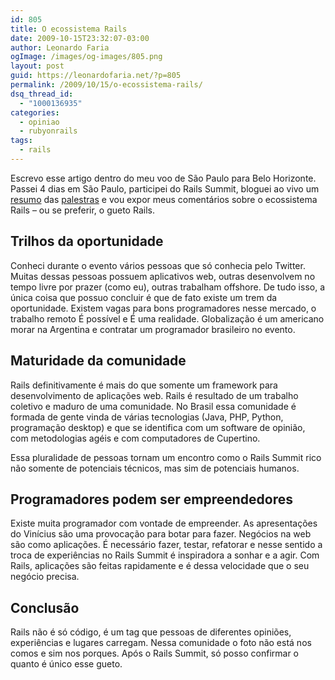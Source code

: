 ```yaml
---
id: 805
title: O ecossistema Rails
date: 2009-10-15T23:32:07-03:00
author: Leonardo Faria
ogImage: /images/og-images/805.png
layout: post
guid: https://leonardofaria.net/?p=805
permalink: /2009/10/15/o-ecossistema-rails/
dsq_thread_id:
  - "1000136935"
categories:
  - opiniao
  - rubyonrails
tags:
  - rails
---
```

Escrevo esse artigo dentro do meu voo de São Paulo para Belo Horizonte. Passei 4 dias em São Paulo, participei do Rails Summit, bloguei ao vivo um [resumo](https://leonardofaria.net/2009/10/14/rails-summit-resumo-do-segundo-dia/) das [palestras](https://leonardofaria.net/2009/10/13/rails-summit-resumo-do-primeiro-dia/) e vou expor meus comentários sobre o ecossistema Rails – ou se preferir, o gueto Rails.

## Trilhos da oportunidade

Conheci durante o evento vários pessoas que só conhecia pelo Twitter. Muitas dessas pessoas possuem aplicativos web, outras desenvolvem no tempo livre por prazer (como eu), outras trabalham offshore. De tudo isso, a única coisa que possuo concluir é que de fato existe um trem da oportunidade. Existem vagas para bons programadores nesse mercado, o trabalho remoto É possível e É uma realidade. Globalização é um americano morar na Argentina e contratar um programador brasileiro no evento. 

## Maturidade da comunidade

Rails definitivamente é mais do que somente um framework para desenvolvimento de aplicações web. Rails é resultado de um trabalho coletivo e maduro de uma comunidade. No Brasil essa comunidade é formada de gente vinda de várias tecnologias (Java, PHP, Python, programação desktop) e que se identifica com um software de opinião, com metodologias agéis e com computadores de Cupertino.

Essa pluralidade de pessoas tornam um encontro como o Rails Summit rico não somente de potenciais técnicos, mas sim de potenciais humanos.

## Programadores podem ser empreendedores

Existe muita programador com vontade de empreender. As apresentações do Vinícius são uma provocação para botar para fazer. Negócios na web são como aplicações. É necessário fazer, testar, refatorar e nesse sentido a troca de experiências no Rails Summit é inspiradora a sonhar e a agir. Com Rails, aplicações são feitas rapidamente e é dessa velocidade que o seu negócio precisa.

## Conclusão

Rails não é só código, é um tag que pessoas de diferentes opiniões, experiências e lugares carregam. Nessa comunidade o foto não está nos comos e sim nos porques. Após o Rails Summit, só posso confirmar o quanto é único esse gueto.
